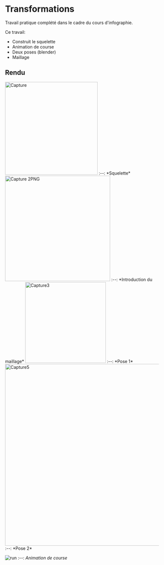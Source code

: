 # Transformations
Travail pratique complété dans le cadre du cours d'infographie.

Ce travail:
* Construit le squelette 
* Animation de course
* Deux poses (blender)
* Maillage

## Rendu
<img width="303" alt="Capture" src="https://user-images.githubusercontent.com/22164525/158265889-d2e9860a-27eb-4c1a-9805-61f53d9fd3d7.PNG">
:--:
*Squelette*


<img width="344" alt="Capture 2PNG" src="https://user-images.githubusercontent.com/22164525/158265910-743157fc-61c0-46fc-b52a-658b25b5c283.PNG">
:--:
*Introduction du maillage*

<img width="264" alt="Capture3" src="https://user-images.githubusercontent.com/22164525/158265930-6ac4916b-f80f-4267-b1e1-e02d6383f904.PNG">
:--:
*Pose 1*

<img width="593" alt="Capture5" src="https://user-images.githubusercontent.com/22164525/158266071-8760e882-43b8-49e1-ba77-05742cb07b02.PNG">
:--:
*Pose 2*

![run](https://user-images.githubusercontent.com/22164525/158266990-dea099fd-d9fd-4334-b589-8704cf1e0754.gif)
:--:
*Animation de course*
